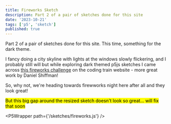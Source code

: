```yaml
---
title: Fireworks Sketch
description: Part 2 of a pair of sketches done for this site
date: '2023-10-21'
tags: ['p5', 'sketch']
published: true
---
```


Part 2 of a pair of sketches done for this site. This time, something for the dark theme. 

I fancy doing a city skyline with lights at the windows slowly flickering, and I probably still will but while exploring dark themed p5js sketches I came across [this fireworks challenge](https://thecodingtrain.com/challenges/27-fireworks) on the coding train website - more great work by Daniel Shiffman! 

So, why not, we're heading towards firewworks night here after all and they look great!

<mark>But this big gap around the resized sketch doesn't look so great... will fix that soon</mark>

<script>
	import P5Wrapper from '$lib/components/P5Wrapper.svelte';
</script>

<P5Wrapper path={'/sketches/fireworks.js'} />